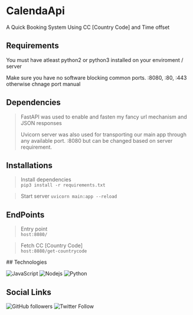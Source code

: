 # CalendaApi
A Quick Booking System Using CC [Country Code] and Time offset

## Requirements
<p>You must have atleast python2 or python3 installed on your enviroment / server</p>
<p>Make sure you have no software blocking common ports. :8080, :80, :443 otherwise chnage port manual<p>

## Dependencies
>FastAPI was used to enable and fasten my fancy url mechanism and JSON responses<p>
>Uvicorn server was also used for transporting our main app through any available port. :8080 but can be changed based on server requirement.

## Installations
>Install dependencies <br>
>`pip3 install -r requirements.txt`

>Start server
>`uvicorn main:app --reload`

## EndPoints
>Entry point <br>
>`host:8080/`

>Fetch CC [Country Code] <br>
>`host:8080/get-countrycode`

<!-- Badges -->
<p>
## Technologies

![JavaScript](https://img.shields.io/badge/-JSON-black?style=flat-square&logo=json)
![Nodejs](https://img.shields.io/badge/RESTAPI-INCLUDED-blue)
![Python](https://img.shields.io/badge/-Python-black?style=flat-square&logo=Python)

</p>

## Social Links
![GitHub followers](https://img.shields.io/github/followers/nusktec?style=social)
![Twitter Follow](https://img.shields.io/twitter/follow/revelation_rsc?style=social)
